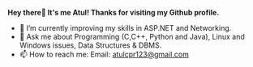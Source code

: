 **Hey there👋 It's me Atul! Thanks for visiting my Github profile.**

- 🌱 I’m currently improving my skills in ASP.NET and Networking.
- 💬 Ask me about Programming (C,C++, Python and Java), Linux and Windows issues, Data Structures & DBMS.
- 📫 How to reach me: Email: atulcpr123@gmail.com
